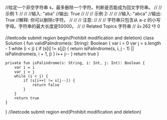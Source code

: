 //给定一个非空字符串 s，最多删除一个字符。判断是否能成为回文字符串。 
//
// 示例 1: 
//
// 
//输入: "aba"
//输出: True
// 
//
// 示例 2: 
//
// 
//输入: "abca"
//输出: True
//解释: 你可以删除c字符。
// 
//
// 注意: 
//
// 
// 字符串只包含从 a-z 的小写字母。字符串的最大长度是50000。 
// 
// Related Topics 字符串 
// 👍 262 👎 0


//leetcode submit region begin(Prohibit modification and deletion)
class Solution {
    fun validPalindrome(s: String): Boolean {
        var i = 0
        var j = s.length - 1
        while (i < j) {
            if (s[i] != s[j]) {
                return isPalindrome(s, i, j - 1) || isPalindrome(s, i + 1, j)
            }
            i++
            j--
        }
        return true
    }

    private fun isPalindrome(s: String, i: Int, j: Int): Boolean {
        var i = i
        var j = j
        while (i < j) {
            if (s[i++] != s[j--]) {
                return false
            }
        }
        return true
    }
}
//leetcode submit region end(Prohibit modification and deletion)
